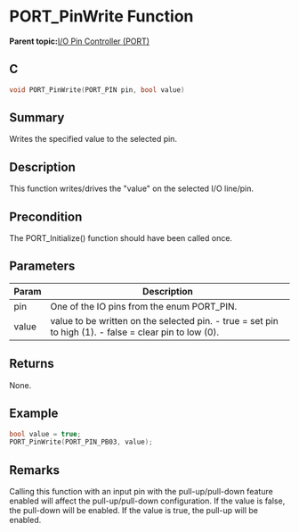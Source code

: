# PORT\_PinWrite Function

**Parent topic:**[I/O Pin Controller \(PORT\)](GUID-7F443A35-9F1B-49DE-B591-83F974FA576B.md)

## C

```c
void PORT_PinWrite(PORT_PIN pin, bool value)
```

## Summary

Writes the specified value to the selected pin.

## Description

This function writes/drives the "value" on the selected I/O line/pin.

## Precondition

The PORT\_Initialize\(\) function should have been called once.

## Parameters

|Param|Description|
|-----|-----------|
|pin|One of the IO pins from the enum PORT\_PIN.|
|value|value to be written on the selected pin. - true = set pin to high \(1\). - false = clear pin to low \(0\).|

## Returns

None.

## Example

```c
bool value = true;
PORT_PinWrite(PORT_PIN_PB03, value);

```

## Remarks

Calling this function with an input pin with the pull-up/pull-down feature enabled will affect the pull-up/pull-down configuration. If the value is false, the pull-down will be enabled. If the value is true, the pull-up will be enabled.

